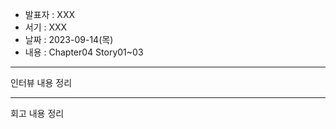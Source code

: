 - 발표자 : XXX
- 서기 : XXX
- 날짜 : 2023-09-14(목)
- 내용 : Chapter04 Story01~03

---

인터뷰 내용 정리

---

회고 내용 정리
